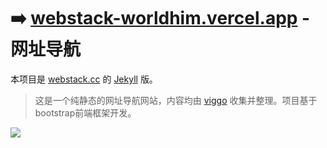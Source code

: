 # ➡️ [webstack-worldhim.vercel.app](webstack-worldhim.vercel.app) - 网址导航

本项目是 [webstack.cc](https://github.com/WebStackPage/WebStackPage.github.io) 的 [Jekyll](https://jekyllrb.com/) 版。

> 这是一个纯静态的网址导航网站，内容均由 [viggo](http://viggoz.com/) 收集并整理。项目基于bootstrap前端框架开发。

![](https://webstack.0xl2oot.cn/assets/images/preview.gif)
